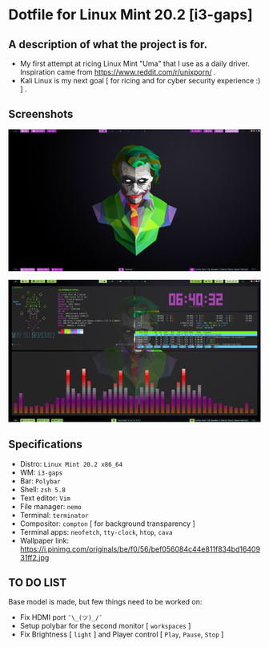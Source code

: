 # Dotfile for Linux Mint 20.2 [i3-gaps]

## A description of what the project is for.
- My first attempt at ricing Linux Mint "Uma" that I use as a daily driver. Inspiration came from https://www.reddit.com/r/unixporn/ . 
- Kali Linux is my next goal [ for ricing and for cyber security experience :) ] . 

## Screenshots

![Screenshot](./Screenshots/Empty_Desktop.png)

![Screenshot](./Screenshots/Desktop_Min_Term.png)

## Specifications

- Distro: `Linux Mint 20.2 x86_64`
- WM: `i3-gaps`
- Bar: `Polybar`
- Shell: `zsh 5.8`
- Text editor: `Vim`
- File manager: `nemo`
- Terminal: `terminator`
- Compositor: `compton` [ for background transparency ]
- Terminal apps: `neofetch`, `tty-clock`, `htop`, `cava`
- Wallpaper link: https://i.pinimg.com/originals/be/f0/56/bef056084c44e811f834bd1640931ff2.jpg


## TO DO LIST
Base model is made, but few things need to be worked on:
+ Fix HDMI port `¯\_(ツ)_/¯`
+ Setup polybar for the second monitor [ `workspaces` ]
+ Fix Brightness [ `light` ] and Player control [ `Play`, `Pause`, `Stop` ]
